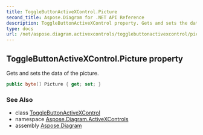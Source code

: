 ```yaml
---
title: ToggleButtonActiveXControl.Picture
second_title: Aspose.Diagram for .NET API Reference
description: ToggleButtonActiveXControl property. Gets and sets the data of the picture
type: docs
url: /net/aspose.diagram.activexcontrols/togglebuttonactivexcontrol/picture/
---
```

## ToggleButtonActiveXControl.Picture property

Gets and sets the data of the picture.

```csharp
public byte[] Picture { get; set; }
```

### See Also

* class [ToggleButtonActiveXControl](../)
* namespace [Aspose.Diagram.ActiveXControls](../../togglebuttonactivexcontrol/)
* assembly [Aspose.Diagram](../../../)


